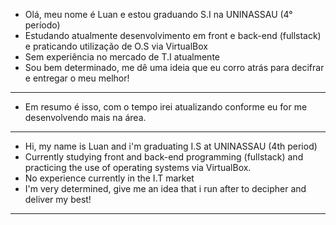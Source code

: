 - Olá, meu nome é Luan e estou graduando S.I na UNINASSAU (4° período)
- Estudando atualmente desenvolvimento em front e back-end (fullstack)
e praticando utilização de O.S via VirtualBox
- Sem experiência no mercado de T.I atualmente
- Sou bem determinado, me dê uma ideia que eu corro atrás para decifrar
e entregar o meu melhor!
- -----------------------
- Em resumo é isso, com o tempo irei atualizando conforme eu for me desenvolvendo mais na área. 
- -----------------------
- Hi, my name is Luan and i'm graduating I.S at UNINASSAU (4th period)
- Currently studying front and back-end programming (fullstack) and practicing the use of operating systems via VirtualBox.
- No experience currently in the I.T market
- I'm very determined, give me an idea that i run after to decipher and deliver my best!
- ---------------------

